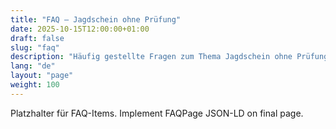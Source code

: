 ```yaml
---
title: "FAQ — Jagdschein ohne Prüfung"
date: 2025-10-15T12:00:00+01:00
draft: false
slug: "faq"
description: "Häufig gestellte Fragen zum Thema Jagdschein ohne Prüfung — Kurzantworten und Links zu ausführlichen Seiten."
lang: "de"
layout: "page"
weight: 100
---
```


Platzhalter für FAQ-Items. Implement FAQPage JSON-LD on final page.

